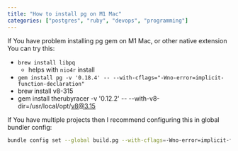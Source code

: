 ```yaml
---
title: "How to install pg on M1 Mac"
categories: ["postgres", "ruby", "devops", "programming"]
---
```


If You have problem installing pg gem on M1 Mac, or other native extension You can try this:
 * `brew install libpq`
   * helps with `nio4r` install
 * `gem install pg -v '0.18.4' -- --with-cflags="-Wno-error=implicit-function-declaration"`
 *  brew install v8-315
   * gem install therubyracer -v '0.12.2' -- --with-v8-dir=/usr/local/opt/v8@3.15

If You have multiple projects then I recommend configuring this in global bundler config: 
```bash
bundle config set --global build.pg --with-cflags=-Wno-error=implicit-function-declaration
```

